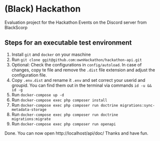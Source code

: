 # (Black) Hackathon
Evaluation project for the Hackathon Events on the Discord server from BlackScorp

## Steps for an executable test environment

1. Install `git` and `docker` on your maschine
2. Run `git clone ggit@github.com:ownHackathon/hackathon-api.git`
3. Optional: Check the configurations in `config/autoload`. In case of changes, copy te file and remove the `.dist` file extension and adjust
   the configuration file.
4. Copy `.env.dist` and rename it `.env` and set correct your userid and groupid. You can find them out in the terminal via commands `id -u && id -g`
5. Run `docker-compose up -d`
6. Run `docker-compose exec php composer install`
7. Run `docker-compose exec php composer run doctrine migrations:sync-metadata-storage`
8. Run `docker-compose exec php composer run doctrine migrations:migrate`
9. Run `docker-compose exec php composer run openapi`

Done. You can now open http://localhost/api/doc/ Thanks and have fun.
